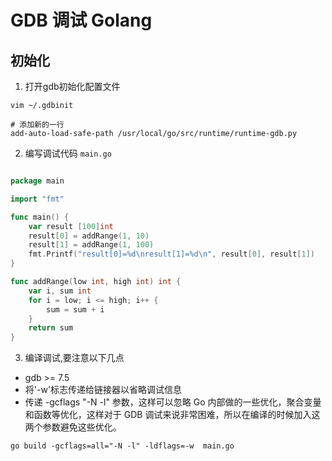 # GDB 调试 Golang

## 初始化

1. 打开gdb初始化配置文件

```
vim ~/.gdbinit

# 添加新的一行
add-auto-load-safe-path /usr/local/go/src/runtime/runtime-gdb.py
```

2. 编写调试代码 `main.go`

```go

package main

import "fmt"

func main() {
	var result [100]int
	result[0] = addRange(1, 10)
	result[1] = addRange(1, 100)
	fmt.Printf("result[0]=%d\nresult[1]=%d\n", result[0], result[1])
}

func addRange(low int, high int) int {
	var i, sum int
	for i = low; i <= high; i++ {
		sum = sum + i
	}
	return sum
}

```

3. 编译调试,要注意以下几点

* gdb >= 7.5
* 将'-w'标志传递给链接器以省略调试信息
* 传递 -gcflags "-N -l" 参数，这样可以忽略 Go 内部做的一些优化，聚合变量和函数等优化，这样对于 GDB 调试来说非常困难，所以在编译的时候加入这两个参数避免这些优化。

```
go build -gcflags=all="-N -l" -ldflags=-w  main.go
```
